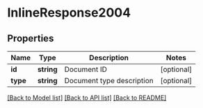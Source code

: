 # InlineResponse2004

## Properties
Name | Type | Description | Notes
------------ | ------------- | ------------- | -------------
**id** | **string** | Document ID | [optional] 
**type** | **string** | Document type description | [optional] 

[[Back to Model list]](../../README.md#documentation-for-models) [[Back to API list]](../../README.md#documentation-for-api-endpoints) [[Back to README]](../../README.md)


